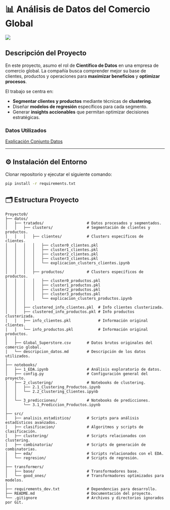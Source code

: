# 📊 Análisis de Datos del Comercio Global

<img src='https://images.pexels.com/photos/5561923/pexels-photo-5561923.jpeg?auto=compress&cs=tinysrgb&w=600'>

## Descripción del Proyecto
En este proyecto, asumo el rol de **Científico de Datos** en una empresa de comercio global. La compañía busca comprender mejor su base de clientes, productos y operaciones para **maximizar beneficios** y **optimizar procesos**.

El trabajo se centra en:
- **Segmentar clientes y productos** mediante técnicas de **clustering**.
- Diseñar **modelos de regresión** específicos para cada segmento.
- Generar **insights accionables** que permitan optimizar decisiones estratégicas.

### Datos Utilizados

[Explicación Conjunto Datos](datos/descripcion_datos.md)

---

## ⚙️ Instalación del Entorno

Clonar repositorio y ejecutar el siguiente comando:

```bash
pip install -r requirements.txt
```

## 🗂️ Estructura Proyecto
```
Proyecto9/
├── datos/
│   ├── tratados/                   # Datos procesados y segmentados.
│   │   ├── clusters/               # Segmentación de clientes y productos.
│   │   │   ├── clientes/           # Clusters específicos de clientes.
│   │   │   │   ├── cluster0_clientes.pkl
│   │   │   │   ├── cluster1_clientes.pkl
│   │   │   │   ├── cluster2_clientes.pkl
│   │   │   │   ├── cluster3_clientes.pkl
│   │   │   │   └── explicacion_clusters_clientes.ipynb
│   │   │   │
│   │   │   ├── productos/          # Clusters específicos de productos.
│   │   │   │   ├── cluster0_productos.pkl
│   │   │   │   ├── cluster1_productos.pkl
│   │   │   │   ├── cluster2_productos.pkl
│   │   │   │   ├── cluster3_productos.pkl
│   │   │   │   └── explicacion_clusters_productos.ipynb
│   │   │
│   │   ├── clustered_info_clientes.pkl  # Info clientes clusterizada.
│   │   ├── clustered_info_productos.pkl # Info productos clusterizada.
│   │   ├── info_clientes.pkl            # Información original clientes.
│   │   └── info_productos.pkl           # Información original productos.
│   │
│   ├── Global_Superstore.csv       # Datos brutos originales del comercio global.
│   └── descripcion_datos.md        # Descripción de los datos utilizados.
│
├── notebooks/
│   ├── 1_EDA.ipynb                 # Análisis exploratorio de datos.
│   ├── config.py                   # Configuración general del proyecto.
│   ├── 2_clustering/               # Notebooks de clustering.
│   │   ├── 2.1_Clustering_Productos.ipynb
│   │   └── 2.2_Clustering_Clientes.ipynb
│   │
│   └── 3_predicciones/             # Notebooks de predicciones.
│       └── 3.1_Prediccion_Productos.ipynb
│
├── src/
│   ├── analisis_estadistico/       # Scripts para análisis estadísticos avanzados.
│   ├── clasificacion/              # Algoritmos y scripts de clasificación.
│   ├── clustering/                 # Scripts relacionados con clustering.
│   ├── combinatoria/               # Scripts de generación de combinatorias.
│   ├── eda/                        # Scripts relacionados con el EDA.
│   └── regresion/                  # Scripts de regresión.
│
├── transformers/
│   ├── base/                       # Transformadores base.
│   └── good_ones/                  # Transformadores optimizados para modelos.
│
├── requirements_dev.txt            # Dependencias para desarrollo.
├── README.md                       # Documentación del proyecto.
└── .gitignore                      # Archivos y directorios ignorados por Git.

```